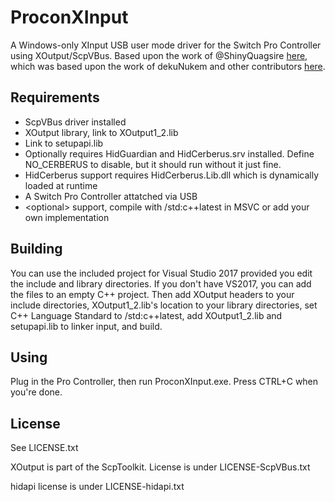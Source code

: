 # ProconXInput

A Windows-only XInput USB user mode driver for the Switch Pro Controller using XOutput/ScpVBus.
Based upon the work of @ShinyQuagsire [here](https://github.com/shinyquagsire23/HID-Joy-Con-Whispering), which was based upon the work of dekuNukem and other contributors [here](https://github.com/dekuNukem/Nintendo_Switch_Reverse_Engineering).

## Requirements

- ScpVBus driver installed
- XOutput library, link to XOutput1_2.lib
- Link to setupapi.lib
- Optionally requires HidGuardian and HidCerberus.srv installed. Define NO_CERBERUS to disable, but it should run without it just fine.
- HidCerberus support requires HidCerberus.Lib.dll which is dynamically loaded at runtime
- A Switch Pro Controller attatched via USB
- &lt;optional&gt; support, compile with /std:c++latest in MSVC or add your own implementation

## Building

You can use the included project for Visual Studio 2017 provided you edit the include and library directories. If you don't have VS2017, you can add the files to an empty C++ project. Then add XOutput headers to your include directories, XOutput1_2.lib's location to your library directories, set C++ Language Standard to /std:c++latest, add XOutput1_2.lib and setupapi.lib to linker input, and build.

## Using

Plug in the Pro Controller, then run ProconXInput.exe. Press CTRL+C when you're done.

## License

See LICENSE.txt

XOutput is part of the ScpToolkit. License is under LICENSE-ScpVBus.txt

hidapi license is under LICENSE-hidapi.txt
